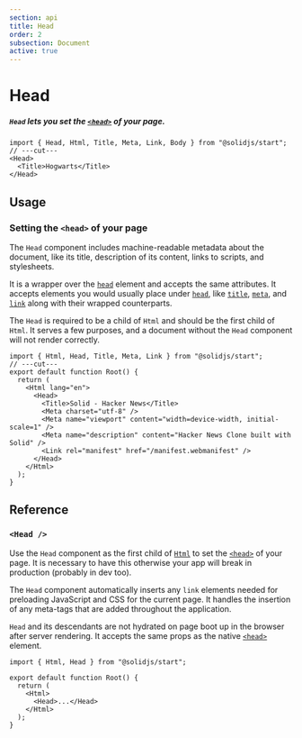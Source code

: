 ```yaml
---
section: api
title: Head
order: 2
subsection: Document
active: true
---
```


# Head

##### `Head` lets you set the [`<head>`][nativehead] of your page.

<div class="text-lg">

```tsx twoslash
import { Head, Html, Title, Meta, Link, Body } from "@solidjs/start";
// ---cut---
<Head>
  <Title>Hogwarts</Title>
</Head>
```

</div>

## Usage

### Setting the `<head>` of your page

The `Head` component includes machine-readable metadata about the document, like its title, description of its content, links to scripts, and stylesheets.

It is a wrapper over the [`head`][nativehead] element and accepts the same attributes. It accepts elements you would usually place under [`head`][nativehead], like [`title`][nativetitle], [`meta`][nativemeta], and [`link`][nativelink] along with their wrapped counterparts.

The <token-link id="1" token="Html">`Head`</token-link> is required to be a child of `Html` and should be the first child of <token-link id="1" token="Html">`Html`</token-link>. It serves a few purposes, and a document without the `Head` component will not render correctly.

```tsx twoslash mark=4[5:8]
import { Html, Head, Title, Meta, Link } from "@solidjs/start";
// ---cut---
export default function Root() {
  return (
    <Html lang="en">
      <Head>
        <Title>Solid - Hacker News</Title>
        <Meta charset="utf-8" />
        <Meta name="viewport" content="width=device-width, initial-scale=1" />
        <Meta name="description" content="Hacker News Clone built with Solid" />
        <Link rel="manifest" href="/manifest.webmanifest" />
      </Head>
    </Html>
  );
}
```

## Reference

### `<Head />`

Use the `Head` component as the first child of [`Html`][html] to set the [`<head>`][nativehead] of your page. It is necessary to have this otherwise your app will break in production (probably in dev too).

The `Head` component automatically inserts any `link` elements needed for preloading JavaScript and CSS for the current page. It handles the insertion of any meta-tags that are added throughout the application.

`Head` and its descendants are not hydrated on page boot up in the browser after server rendering. It accepts the same props as the native [`<head>`][nativehead] element.

```tsx twoslash
import { Html, Head } from "@solidjs/start";

export default function Root() {
  return (
    <Html>
      <Head>...</Head>
    </Html>
  );
}
```

[nativehead]: https://developer.mozilla.org/en-US/docs/Web/HTML/Element/head
[nativetitle]: https://developer.mozilla.org/en-US/docs/Web/HTML/Element/title
[nativemeta]: https://developer.mozilla.org/en-US/docs/Web/HTML/Element/meta
[nativelink]: https://developer.mozilla.org/en-US/docs/Web/HTML/Element/link
[html]: /api/Html
